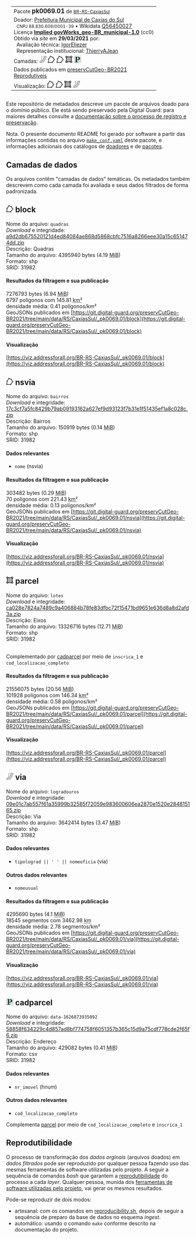 <aside>
<table align="right" style="padding: 1em">
<tr><td>Pacote <big><b>pk0069.01</b></big> de <small><a target="_afacodes" title="Jurisdição" href="https://afa.codes/BR-RS-CaxiasSul">BR-RS-CaxiasSul</a></small>
</td></tr>
<tr><td>
Doador: <a rel="external" target="_doador" href="https://caxias.rs.gov.br/">Prefeitura Municipal de Caxias do Sul</a>
<br/>&nbsp; <small>CNPJ 88.830.609/0001-39</small> • Wikidata <a rel="external" target="_doador" title="link descritor Wikidata do doador" href="https://www.wikidata.org/wiki/Q56450027">Q56450027</a></small><br/>
Licença <a rel="external" target="_doador" href="https://git.digital-guard.org/licenses/blob/master/reports/implied-govWorks_geo-BR_municipal-v1.md"><b>Implied govWorks_geo-BR_municipal-1.0</b></a> (cc0)<br/>
Obtido via <i>site</i> em <b>29/03/2021</b> por:
<br/>&nbsp; Avaliação técnica: <a rel="external" target="_gitPerson" title="usuário Git" href="https://github.com/IgorEliezer">IgorEliezer</a>
<br/>&nbsp; Representação institucional: <a rel="external" target="_gitPerson" title="usuário Git" href="https://github.com/ThierryAJean">ThierryAJean</a><br/>
</td></tr>
<tr><td>Camadas: <a title="via" href="#-via"><img src="https://raw.githubusercontent.com/digital-guard/preserv/main/docs/assets/layerIcon-via.png" alt="via" width="20"/></a> <a title="block" href="#-block"><img src="https://raw.githubusercontent.com/digital-guard/preserv/main/docs/assets/layerIcon-block.png" alt="block" width="20"/></a> <a title="nsvia" href="#-nsvia"><img src="https://raw.githubusercontent.com/digital-guard/preserv/main/docs/assets/layerIcon-nsvia.png" alt="nsvia" width="20"/></a> <a title="parcel" href="#-parcel"><img src="https://raw.githubusercontent.com/digital-guard/preserv/main/docs/assets/layerIcon-parcel.png" alt="parcel" width="20"/></a> <a title="cadparcel" href="#-cadparcel"><img src="https://raw.githubusercontent.com/digital-guard/preserv/main/docs/assets/layerIcon-cadparcel.png" alt="cadparcel" width="20"/></a> </td></tr>
<tr><td>Dados publicados em <a href="https://git.digital-guard.org/preservCutGeo-BR2021/tree/main/data/RS/CaxiasSul/_pk0069.01">preservCutGeo-BR2021</a><br/><a href="#reprodutibilidade">Reprodutíveis</a></td></tr>
<tr><td>Visualização: <a title="block" href="https://viz.addressforall.org/BR-RS-CaxiasSul/_pk0069.01/block"><img src="https://raw.githubusercontent.com/digital-guard/preserv/main/docs/assets/layerIcon-block.png" alt="block" width="20"/></a> <a title="nsvia" href="https://viz.addressforall.org/BR-RS-CaxiasSul/_pk0069.01/nsvia"><img src="https://raw.githubusercontent.com/digital-guard/preserv/main/docs/assets/layerIcon-nsvia.png" alt="nsvia" width="20"/></a> <a title="parcel" href="https://viz.addressforall.org/BR-RS-CaxiasSul/_pk0069.01/parcel"><img src="https://raw.githubusercontent.com/digital-guard/preserv/main/docs/assets/layerIcon-parcel.png" alt="parcel" width="20"/></a> <a title="via" href="https://viz.addressforall.org/BR-RS-CaxiasSul/_pk0069.01/via"><img src="https://raw.githubusercontent.com/digital-guard/preserv/main/docs/assets/layerIcon-via.png" alt="via" width="20"/></a> </td></tr>
</table>
</aside>

<section>

Este repositório de metadados descreve um pacote de arquivos doado para o domínio público. Ele está sendo preservado pela Digital Guard: para maiores detalhes consulte a [documentação sobre o processo de registro e preservação](https://wiki.addressforall.org/doc/Documentação_Digital-guard).

Nota. O presente documento README foi gerado por software a partir das informações contidas no arquivo [`make_conf.yaml`](https://git.digital-guard.org/preserv-BR/blob/main/data/RS/CaxiasSul/_pk0069.01/make_conf.yaml) deste pacote, e informações adicionais dos catálogos de [doadores](https://git.digital-guard.org/preserv-BR/blob/main/data/donor.csv) e de [pacotes](https://git.digital-guard.org/preserv-BR/blob/main/data/donatedPack.csv).

# Camadas de dados

Os arquivos contêm "camadas de dados" temáticas. Os metadados também descrevem como cada camada foi avaliada e seus dados filtrados de forma padronizada.

## <img src="https://raw.githubusercontent.com/digital-guard/preserv/main/docs/assets/layerIcon-block.png" alt="block" width="20"/> block

Nome do arquivo: `quadras`<br/>*Download* e integridade: [a9d2db675520121d4ed84084ae868d5868cbfc7516a8266eee30a15c651474dd.zip](http://dl.digital-guard.org/a9d2db675520121d4ed84084ae868d5868cbfc7516a8266eee30a15c651474dd.zip)<br/>Descrição: Quadras<br/>Tamanho do arquivo: 4395940 bytes (4.19 <abbr title="mebibyte">MiB</abbr>)<br/>Formato: shp<br/>SRID: 31982

#### Resultados da filtragem e sua publicação
7276793 bytes (6.94 <abbr title="mebibyte">MiB</abbr>)<br/>6797 polígonos com 145.81 <abbr title="quilômetros quadrados">km²</abbr><br/>densidade média: 0.41 polígonos/km²<br/>GeoJSONs publicados em [https://git.digital-guard.org/preservCutGeo-BR2021/tree/main/data/RS/CaxiasSul/_pk0069.01/block](https://git.digital-guard.org/preservCutGeo-BR2021/tree/main/data/RS/CaxiasSul/_pk0069.01/block)

#### Visualização
[https://viz.addressforall.org/BR-RS-CaxiasSul/_pk0069.01/block](https://viz.addressforall.org/BR-RS-CaxiasSul/_pk0069.01/block)
## <img src="https://raw.githubusercontent.com/digital-guard/preserv/main/docs/assets/layerIcon-nsvia.png" alt="nsvia" width="20"/> nsvia

Nome do arquivo: `bairros`<br/>*Download* e integridade: [17c3cf7a5fc8429b79ab09193162a627ef9d93123f7b31e1f51435ef1a8c028c.zip](http://dl.digital-guard.org/17c3cf7a5fc8429b79ab09193162a627ef9d93123f7b31e1f51435ef1a8c028c.zip)<br/>Descrição: Bairros<br/>Tamanho do arquivo: 150919 bytes (0.14 <abbr title="mebibyte">MiB</abbr>)<br/>Formato: shp<br/>SRID: 31982

#### Dados relevantes
* `nome` (nsvia)

#### Resultados da filtragem e sua publicação
303482 bytes (0.29 <abbr title="mebibyte">MiB</abbr>)<br/>70 polígonos com 221.43 <abbr title="quilômetros quadrados">km²</abbr><br/>densidade média: 0.13 polígonos/km²<br/>GeoJSONs publicados em [https://git.digital-guard.org/preservCutGeo-BR2021/tree/main/data/RS/CaxiasSul/_pk0069.01/nsvia](https://git.digital-guard.org/preservCutGeo-BR2021/tree/main/data/RS/CaxiasSul/_pk0069.01/nsvia)

#### Visualização
[https://viz.addressforall.org/BR-RS-CaxiasSul/_pk0069.01/nsvia](https://viz.addressforall.org/BR-RS-CaxiasSul/_pk0069.01/nsvia)
## <img src="https://raw.githubusercontent.com/digital-guard/preserv/main/docs/assets/layerIcon-parcel.png" alt="parcel" width="20"/> parcel

Nome do arquivo: `lotes`<br/>*Download* e integridade: [ca028e7824a7489c9a406884b78fe83dfbc72f15471bd9651e636d8a8d2afd3a.zip](http://dl.digital-guard.org/ca028e7824a7489c9a406884b78fe83dfbc72f15471bd9651e636d8a8d2afd3a.zip)<br/>Descrição: Eixos<br/>Tamanho do arquivo: 13326716 bytes (12.71 <abbr title="mebibyte">MiB</abbr>)<br/>Formato: shp<br/>SRID: 31982

<br/>Complementado por [cadparcel](#-cadparcel) por meio de `inscrica_1` e `cod_localizacao_completo`

#### Resultados da filtragem e sua publicação
21556075 bytes (20.56 <abbr title="mebibyte">MiB</abbr>)<br/>101928 polígonos com 146.34 <abbr title="quilômetros quadrados">km²</abbr><br/>densidade média: 0.58 polígonos/km²<br/>GeoJSONs publicados em [https://git.digital-guard.org/preservCutGeo-BR2021/tree/main/data/RS/CaxiasSul/_pk0069.01/parcel](https://git.digital-guard.org/preservCutGeo-BR2021/tree/main/data/RS/CaxiasSul/_pk0069.01/parcel)

#### Visualização
[https://viz.addressforall.org/BR-RS-CaxiasSul/_pk0069.01/parcel](https://viz.addressforall.org/BR-RS-CaxiasSul/_pk0069.01/parcel)
## <img src="https://raw.githubusercontent.com/digital-guard/preserv/main/docs/assets/layerIcon-via.png" alt="via" width="20"/> via

Nome do arquivo: `logradouros`<br/>*Download* e integridade: [09e01c7ab557f61a35999b32585f72059e983600606ea2870e1520e284815165.zip](http://dl.digital-guard.org/09e01c7ab557f61a35999b32585f72059e983600606ea2870e1520e284815165.zip)<br/>Descrição: Via<br/>Tamanho do arquivo: 3642414 bytes (3.47 <abbr title="mebibyte">MiB</abbr>)<br/>Formato: shp<br/>SRID: 31982

#### Dados relevantes
* `tipolograd || ' ' || nomeoficia` (via)

#### Outros dados relevantes
* `nomeusual`

#### Resultados da filtragem e sua publicação
4295690 bytes (4.1 <abbr title="mebibyte">MiB</abbr>)<br/>18545 segmentos com 3462.98 <abbr title="quilômetros">km</abbr><br/>densidade média: 2.78 segmentos/km²<br/>GeoJSONs publicados em [https://git.digital-guard.org/preservCutGeo-BR2021/tree/main/data/RS/CaxiasSul/_pk0069.01/via](https://git.digital-guard.org/preservCutGeo-BR2021/tree/main/data/RS/CaxiasSul/_pk0069.01/via)

#### Visualização
[https://viz.addressforall.org/BR-RS-CaxiasSul/_pk0069.01/via](https://viz.addressforall.org/BR-RS-CaxiasSul/_pk0069.01/via)
## <img src="https://raw.githubusercontent.com/digital-guard/preserv/main/docs/assets/layerIcon-cadparcel.png" alt="cadparcel" width="20"/> cadparcel

Nome do arquivo: `data-1626873935092`<br/>*Download* e integridade: [58858f634229c4d857ad8bf774758f6051357b365c15d9a75cdf778cde2f65f6.zip](http://dl.digital-guard.org/58858f634229c4d857ad8bf774758f6051357b365c15d9a75cdf778cde2f65f6.zip)<br/>Descrição: Endereço<br/>Tamanho do arquivo: 429082 bytes (0.41 <abbr title="mebibyte">MiB</abbr>)<br/>Formato: csv<br/>SRID: 31982

#### Dados relevantes
* `nr_imovel` (hnum)

#### Outros dados relevantes
* `cod_localizacao_completo`

Complementa [parcel](#-parcel) por meio de `cod_localizacao_completo` e `inscrica_1`

</section>
<section>

# Reprodutibilidade

O processo de transformação dos *dados orginais* (arquivos doados) em *dados filtrados* pode ser reproduzido por qualquer pessoa fazendo uso das mesmas ferramentas de software utilizadas pelo projeto. A seguir a sequência de comandos *bash* que garantem a [reprodutibilidade](https://en.wikipedia.org/wiki/Reproducibility) do processo a cada *layer*. Qualquer pessoa, munida dos [ferramentas de software utilizadas pelo projeto](https://git.AddressForAll.org/suporte/blob/master/docs/pt/infra.md#ambientes-e-ferramentas-de-uso-geral), vai gerar os mesmos resultados.

Pode-se reproduzir de dois modos:
* artesanal: com os comandos em [reproducibility.sh](https://git.digital-guard.org/preserv-BR/blob/main/data/RS/CaxiasSul/_pk0069.01/reproducibility.sh), depois de seguir a sequência de preparo da base de dados no esquema *ingest*.
* automático: usando o comando `make` conforme descrito na documentação do projeto.

</section>

